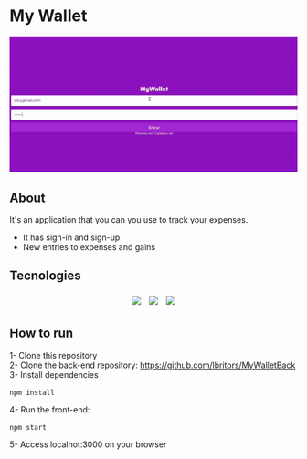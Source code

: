 # My Wallet

<img src="/src/assets/GifMaker_20230911205322597.gif"/>

## About

It's an application that you can you use to track your expenses.
- It has sign-in and sign-up
- New entries to expenses and gains

## Tecnologies
<p align="center">
  <img style='margin: 5px;' src='https://img.shields.io/badge/styled-components%20-%2320232a.svg?&style=for-the-badge&color=b8679e&logo=styled-components&logoColor=%3a3a3a'>
  <img style='margin: 5px;' src='https://img.shields.io/badge/axios%20-%2320232a.svg?&style=for-the-badge&color=informational'>
  <img style='margin: 5px;' src="https://img.shields.io/badge/react-app%20-%2320232a.svg?&style=for-the-badge&color=60ddf9&logo=react&logoColor=%2361DAFB"/>

</p>


## How to run
1- Clone this repository <br>
2- Clone the back-end repository: https://github.com/lbritors/MyWalletBack <br>
3- Install dependencies
```
npm install
```

4- Run the front-end:
```
npm start
```
5- Access localhot:3000 on your browser
